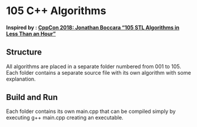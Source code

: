# 105 C++ Algorithms 
#### Inspired by : [CppCon 2018: Jonathan Boccara “105 STL Algorithms in Less Than an Hour”](https://youtu.be/2olsGf6JIkU?si=InJVY9EVt3usPcHM ) 

## Structure
All algorithms are placed in a separate folder numbered from 001 to 105. Each folder contains a separate source file with its own algorithm with some explanation.

## Build and Run 
Each folder contains its own main.cpp that can be compiled simply by executing g++ main.cpp creating an executable.
